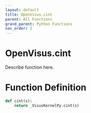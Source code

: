 ```yaml
---
layout: default
title: OpenVisus.cint
parent: All Functions
grand_parent: Python Functions
nav_order: 2
---
```


# OpenVisus.cint

Describe function here.

# Function Definition

```python
def cint(s):
    return _VisusKernelPy.cint(s)
```